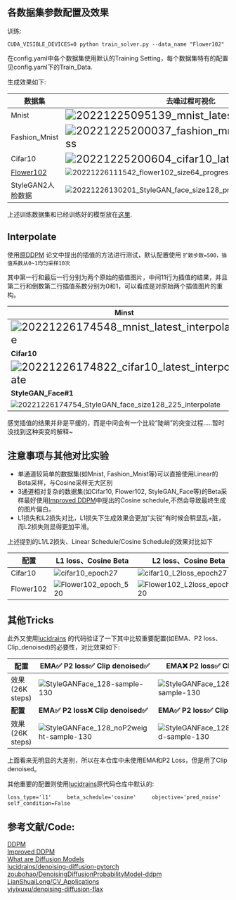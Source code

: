 

## 各数据集参数配置及效果

训练:

```
CUDA_VISIBLE_DEVICES=0 python train_solver.py --data_name "Flower102"
```

在config.yaml中各个数据集使用默认的Training Setting，每个数据集特有的配置见config.yaml下的Train_Data.

生成效果如下:

| 数据集                                                       | 去噪过程可视化                                               | 最终去噪效果                                                 |
| ------------------------------------------------------------ | ------------------------------------------------------------ | ------------------------------------------------------------ |
| Mnist                                                        | <img src="/Users/georgeqi/Code/Diffusion/ddpm_mnist_based/images/20221225095139_mnist_latest_progress.jpg" alt="20221225095139_mnist_latest_progress" style="zoom:150%;" /> | <img src="/Users/georgeqi/Code/Diffusion/ddpm_mnist_based/images/20221225095139_mnist_latest_final.jpg" alt="20221225095139_mnist_latest_final" style="zoom:150%;" /> |
| Fashion_Mnist                                                | <img src="/Users/georgeqi/Code/Diffusion/ddpm_mnist_based/images/20221225200037_fashion_mnist_latest_progress.jpg" alt="20221225200037_fashion_mnist_latest_progress" style="zoom:150%;" /> | <img src="/Users/georgeqi/Code/Diffusion/ddpm_mnist_based/images/20221225200037_fashion_mnist_latest_final.jpg" alt="20221225200037_fashion_mnist_latest_final" style="zoom:150%;" /> |
| Cifar10                                                      | <img src="/Users/georgeqi/Code/Diffusion/ddpm_mnist_based/images/20221225200604_cifar10_latest_progress.jpg" alt="20221225200604_cifar10_latest_progress" style="zoom: 150%;" /> | <img src="/Users/georgeqi/Code/Diffusion/ddpm_mnist_based/images/20221225200604_cifar10_latest_final.jpg" alt="20221225200604_cifar10_latest_final" style="zoom: 150%;" /> |
| [Flower102](https://www.robots.ox.ac.uk/~vgg/data/flowers/102/) | ![20221226111542_flower102_size64_progress](/Users/georgeqi/Code/Diffusion/ddpm_mnist_based/images/20221226111542_flower102_size64_progress.jpg) | ![20221226111542_flower102_size64_final](/Users/georgeqi/Code/Diffusion/ddpm_mnist_based/images/20221226111542_flower102_size64_final.jpg) |
| StyleGAN2人脸数据                                            | ![20221226130201_StyleGAN_face_size128_progress](/Users/georgeqi/Code/Diffusion/ddpm_mnist_based/images/20221226130201_StyleGAN_face_size128_progress.jpg) | ![20221226130201_StyleGAN_face_size128_final](/Users/georgeqi/Code/Diffusion/ddpm_mnist_based/images/20221226130201_StyleGAN_face_size128_final.jpg) |

上述训练数据集和已经训练好的模型放在[这里](https://drive.google.com/drive/folders/1yInbcK5pq9qMhkl9ES3QIZr69LXkeeQK).

## Interpolate

使用[原DDPM](https://arxiv.org/pdf/2006.11239.pdf) 论文中提出的插值的方法进行测试，默认配置使用 `扩散步数=500，插值系数从0~1均匀采样10次`

其中第一行和最后一行分别为两个原始的插值图片，中间11行为插值的结果，并且第二行和倒数第二行插值系数分别为0和1，可以看成是对原始两个插值图片的重构。

| Minst                                                        | Fashion_Mnist                                                |
| ------------------------------------------------------------ | ------------------------------------------------------------ |
| <img src="/Users/georgeqi/Code/Diffusion/ddpm_mnist_based/images/20221226174548_mnist_latest_interpolate.jpg" alt="20221226174548_mnist_latest_interpolate" style="zoom:150%;" /> | <img src="/Users/georgeqi/Code/Diffusion/ddpm_mnist_based/images/20221226175012_fashion_mnist_latest_interpolate.jpg" alt="20221226175012_fashion_mnist_latest_interpolate" style="zoom:155%;" /> |
| **Cifar10**                                                  | **Flower102**                                                |
| <img src="/Users/georgeqi/Code/Diffusion/ddpm_mnist_based/images/20221226174822_cifar10_latest_interpolate.jpg" alt="20221226174822_cifar10_latest_interpolate" style="zoom: 150%;" /> | <img src="/Users/georgeqi/Code/Diffusion/ddpm_mnist_based/images/20221226173958_flower102_size64_858_interpolate.jpg" alt="20221226173958_flower102_size64_858_interpolate" style="zoom:120%;" /> |
| **StyleGAN_Face#1**                                          | **StyleGAN_Face#2**                                          |
| ![20221226174754_StyleGAN_face_size128_225_interpolate](/Users/georgeqi/Code/Diffusion/ddpm_mnist_based/images/20221226174754_StyleGAN_face_size128_225_interpolate.jpg) | ![20221226181429_StyleGAN_face_size128_225_interpolate](/Users/georgeqi/Code/Diffusion/ddpm_mnist_based/images/20221226181429_StyleGAN_face_size128_225_interpolate.jpg) |

感觉插值的结果并非是平缓的，而是中间会有一个比较“陡峭”的突变过程.....暂时没找到这种突变的解释~




## 注意事项与其他对比实验

- 单通道较简单的数据集(如Mnist, Fashion_Mnist等)可以直接使用Linear的Beta采样，与Cosine采样无大区别
- 3通道相对复杂的数据集(如Cifar10, Flower102, StyleGAN_Face等)的Beta采样最好使用[Improved DDPM](http://proceedings.mlr.press/v139/nichol21a/nichol21a.pdf)中提出的Cosine schedule,不然会导致最终生成的图片偏白。
- L1损失和L2损失对比，L1损失下生成效果会更加"尖锐"有时候会稍显乱+脏，而L2损失则显得更加平滑。

上述提到的L1/L2损失、Linear Schedule/Cosine Schedule的效果对比如下

| 配置      | L1 loss、Cosine Beta                                         | L2 loss、Cosine Beta                                         | L1 loss、Linear Beta                                         |
| --------- | ------------------------------------------------------------ | ------------------------------------------------------------ | ------------------------------------------------------------ |
| Cifar10   | ![cifar10_epoch27](/Users/georgeqi/Code/Diffusion/ddpm_mnist_based/images/cifar10_epoch27.jpg) | ![cifar10_L2loss_epoch27](/Users/georgeqi/Code/Diffusion/ddpm_mnist_based/images/cifar10_L2loss_epoch27.jpg) | ![cifar10_linearBeta_epoch27_](/Users/georgeqi/Code/Diffusion/ddpm_mnist_based/images/cifar10_linearBeta_epoch27_.jpg) |
| Flower102 | ![Flower102_epoch_520](/Users/georgeqi/Code/Diffusion/ddpm_mnist_based/images/Flower102_epoch_520.jpg) | ![Flower102_L2loss_epoch_520](/Users/georgeqi/Code/Diffusion/ddpm_mnist_based/images/Flower102_L2loss_epoch_520.jpg) | ![FLower102_linearBeta_epoch_520](/Users/georgeqi/Code/Diffusion/ddpm_mnist_based/images/FLower102_linearBeta_epoch_520.jpg) |

  

## 其他Tricks

此外又使用[lucidrains](https://github.com/lucidrains/denoising-diffusion-pytorch) 的代码验证了一下其中比较重要配置(如EMA、P2 loss、Clip_denoised)的必要性，对比效果如下:

| 配置            | EMA✅                      P2 loss✅              Clip denoised✅ | EMA❌                       P2 loss✅             Clip denoised✅ |
| --------------- | ------------------------------------------------------------ | ------------------------------------------------------------ |
| 效果(26K steps) | ![StyleGANFace_128-sample-130](/Users/georgeqi/Code/Diffusion/ddpm_mnist_based/images/StyleGANFace_128-sample-130.png) | ![StyleGANFace_128_noEMA-sample-130](/Users/georgeqi/Code/Diffusion/ddpm_mnist_based/images/StyleGANFace_128_noEMA-sample-130.png) |
| **配置**        | **EMA✅                        P2 loss❌            Clip denoised✅** | **EMA✅                      P2 loss✅              Clip denoised❌** |
| 效果(26K steps) | ![StyleGANFace_128_noP2weight-sample-130](/Users/georgeqi/Code/Diffusion/ddpm_mnist_based/images/StyleGANFace_128_noP2weight-sample-130.png) | ![StyleGANFace_128_noClipDenoised-sample-130](/Users/georgeqi/Code/Diffusion/ddpm_mnist_based/images/StyleGANFace_128_noClipDenoised-sample-130.png) |

上面看来无明显的大差别，所以在本仓库中未使用EMA和P2 Loss，但是用了Clip denoised。

其他重要的配置则使用[lucidrains](https://github.com/lucidrains/denoising-diffusion-pytorch)原代码仓库中默认的:

```
loss_type='l1'     beta_schedule='cosine'     objective='pred_noise'   self_condition=False
```




## 参考文献/Code:

[DDPM](https://arxiv.org/pdf/2006.11239.pdf)  
[Improved DDPM](http://proceedings.mlr.press/v139/nichol21a/nichol21a.pdf)  
[What are Diffusion Models](https://lilianweng.github.io/posts/2021-07-11-diffusion-models/)  
[lucidrains/denoising-diffusion-pytorch](https://github.com/lucidrains/denoising-diffusion-pytorch)  
[zoubohao/DenoisingDiffusionProbabilityModel-ddpm](https://github.com/zoubohao/DenoisingDiffusionProbabilityModel-ddpm-)  
[LianShuaiLong/CV_Applications](https://github.com/LianShuaiLong/CV_Applications)  
[yiyixuxu/denoising-diffusion-flax](https://github.com/yiyixuxu/denoising-diffusion-flax)   
